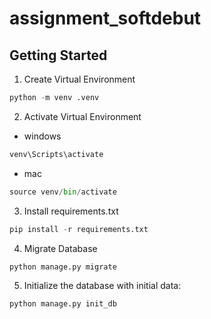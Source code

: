 # assignment_softdebut
## Getting Started
1. Create Virtual Environment
  ```python
  python -m venv .venv
  ```

2. Activate Virtual Environment
 - windows
  ```python
  venv\Scripts\activate
  ```
  - mac
  ```python
  source venv/bin/activate
  ```

3. Install requirements.txt
  ```python
  pip install -r requirements.txt
  ```

4. Migrate Database
  ```python
  python manage.py migrate
  ```

5. Initialize the database with initial data:
  ```python
  python manage.py init_db
  ```
